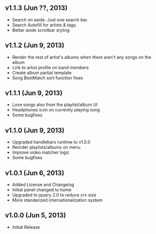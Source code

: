 ## v1.1.3 (Jun ??, 2013)

  - Search on aside. Just one search bar.
  - Search Autofill for artists & tags.
  - Better aside scrollbar styling

## v1.1.2 (Jun 9, 2013)

  - Render the rest of artist's albums when there aren't any songs on the album
  - Link to artist profile on band members
  - Create album partial template
  - Song BestMatch sort function fixes

## v1.1.1 (Jun 9, 2013)

  - Love songs also from the playlist/album UI
  - Headphones icon on currently playing song
  - Some bugfixes

## v1.1.0 (Jun 9, 2013)

  - Upgraded handlebars runtime to v1.0.0
  - Reorder playlists/albums on menu
  - Improve video matcher logic
  - Some bugfixes

## v1.0.1 (Jun 6, 2013)

  - Added License and Changelog
  - Initial panel changed to home
  - Upgraded to jquery 2.0 to reduce crx size
  - More standarized internationalization system

## v1.0.0 (Jun 5, 2013)

  - Initial Release
